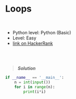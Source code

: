 # Loops

<br>

- Python level: Python (Basic)
- Level: Easy
- [link on HackerRank](https://www.hackerrank.com/challenges/python-loops/problem?isFullScreen=true)

<br>
<br>

> ***Solution***
> 

```python
if __name__ == '__main__':
    n = int(input())
    for i in range(n):
        print(i*i)
```
